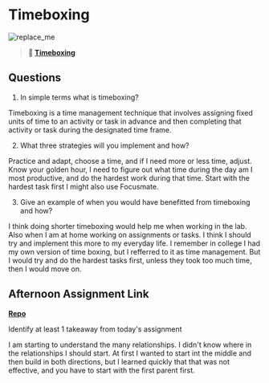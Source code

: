 # Timeboxing

![replace_me](https://codeworks.blob.core.windows.net/public/assets/img/illustrations/placeholder.svg)
> **📖 [Timeboxing](https://codeworksacademy.com/fs-student-guide/resources/wk5/03-Timeboxing)**

## Questions

1. In simple terms what is timeboxing?

Timeboxing is a time management technique that involves assigning fixed units of time to an activity or task in advance and then completing that activity or task during the designated time frame. 

2. What three strategies will you implement and how?

Practice and adapt, choose a time, and if I need more or less time, adjust. 
Know your golden hour, I need to figure out what time during the day am I most productive, and do the hardest work during that time. 
Start with the hardest task first
I might also use Focusmate. 

3. Give an example of when you would have benefitted from timeboxing and how? 

I think doing shorter timeboxing would help me when working in the lab. Also when I am at home working on assignments or tasks. I think I should try and implement this more to my everyday life.
I remember in college I had my own version of time boxing, but I refferred to it as time management. But I would try and do the hardest tasks first, unless they took too much time, then I would move on. 

## Afternoon Assignment Link

**[Repo](https://github.com/autumnlay/Da-Planets.git)**

Identify at least 1 takeaway from today's assignment

I am starting to understand the many relationships. I didn't know where in the relationships I should start. At first I wanted to start int the middle and then build in both directions, but I learned quickly that that was not effective, and you have to start with the first parent first. 